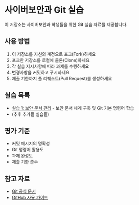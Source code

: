# 사이버보안과 Git 실습

이 저장소는 사이버보안과 학생들을 위한 Git 실습 자료를 제공합니다.

## 사용 방법
1. 이 저장소를 자신의 계정으로 포크(Fork)하세요
2. 포크한 저장소를 로컬에 클론(Clone)하세요
3. 각 실습 지시사항에 따라 과제를 수행하세요
4. 변경사항을 커밋하고 푸시하세요
5. 제출 기한까지 풀 리퀘스트(Pull Request)를 생성하세요

## 실습 목록
- [실습 1: 보안 문서 관리](./exercises/exercise-01.md) - 보안 문서 체계 구축 및 Git 기본 명령어 학습
- (추후 추가될 실습들)

## 평가 기준
- 커밋 메시지의 명확성
- Git 명령어 활용도
- 과제 완성도
- 제출 기한 준수

## 참고 자료
- [Git 공식 문서](https://git-scm.com/doc)
- [GitHub 사용 가이드](https://docs.github.com/ko)
